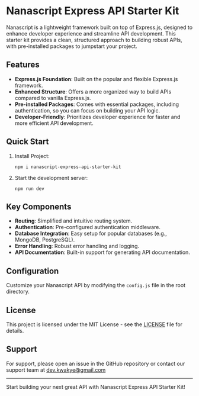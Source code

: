 # Nanascript Express API Starter Kit

Nanascript is a lightweight framework built on top of Express.js, designed to enhance developer experience and streamline API development. This starter kit provides a clean, structured approach to building robust APIs, with pre-installed packages to jumpstart your project.

## Features

- **Express.js Foundation**: Built on the popular and flexible Express.js framework.
- **Enhanced Structure**: Offers a more organized way to build APIs compared to vanilla Express.js.
- **Pre-installed Packages**: Comes with essential packages, including authentication, so you can focus on building your API logic.
- **Developer-Friendly**: Prioritizes developer experience for faster and more efficient API development.

## Quick Start


1. Install Project:
   ```
   npm i nanascript-express-api-starter-kit
   ```

2. Start the development server:
   ```
   npm run dev
   ```

## Key Components

- **Routing**: Simplified and intuitive routing system.
- **Authentication**: Pre-configured authentication middleware.
- **Database Integration**: Easy setup for popular databases (e.g., MongoDB, PostgreSQL).
- **Error Handling**: Robust error handling and logging.
- **API Documentation**: Built-in support for generating API documentation.

## Configuration

Customize your Nanascript API by modifying the `config.js` file in the root directory.


## License

This project is licensed under the MIT License - see the [LICENSE](LICENSE) file for details.

## Support

For support, please open an issue in the GitHub repository or contact our support team at dev.kwakye@gmail.com

---

Start building your next great API with Nanascript Express API Starter Kit!